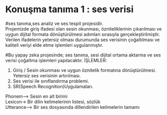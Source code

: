 # Konuşma tanıma 1 : ses verisi
#ses tanıma,ses analiz ve ses tespit projesidir.
<br>
Projemizde giriş ifadesi olan sesin okunması, özniteliklerinin çıkarılması ve uygun dijital formata dönüştürülmesi adımları sırasıyla gerçekleştirilmiştir. Verilen ifadelerin yetersiz olması durumunda ses verisinin çoğaltılması ve kaliteli veriyi elde etme işlemleri uygulanmıştır.

#Bu yapay zeka projesinde; ses tanıma, sesi dijital ortama aktarma ve ses verisi çoğaltma işlemleri yapılacaktır.
İŞLEMLER:
1. Giriş / Sesin okunması ve uygun öznitelik formatına dönüştürülmesi. Yetersiz ses verisinin artırılması.
2.	Ses verisi ile sınıflandırma problemi.
3.	SR(Speech Recognition)Uygulamaları.

Phonem-->	Sesin en alt birimi <br>
Lexicon->	Bir dilin kelimelerinin listesi, sözlük <br>
Utterance-->	Bir ses dosyasında dillendirilen kelimelerin tamamı
